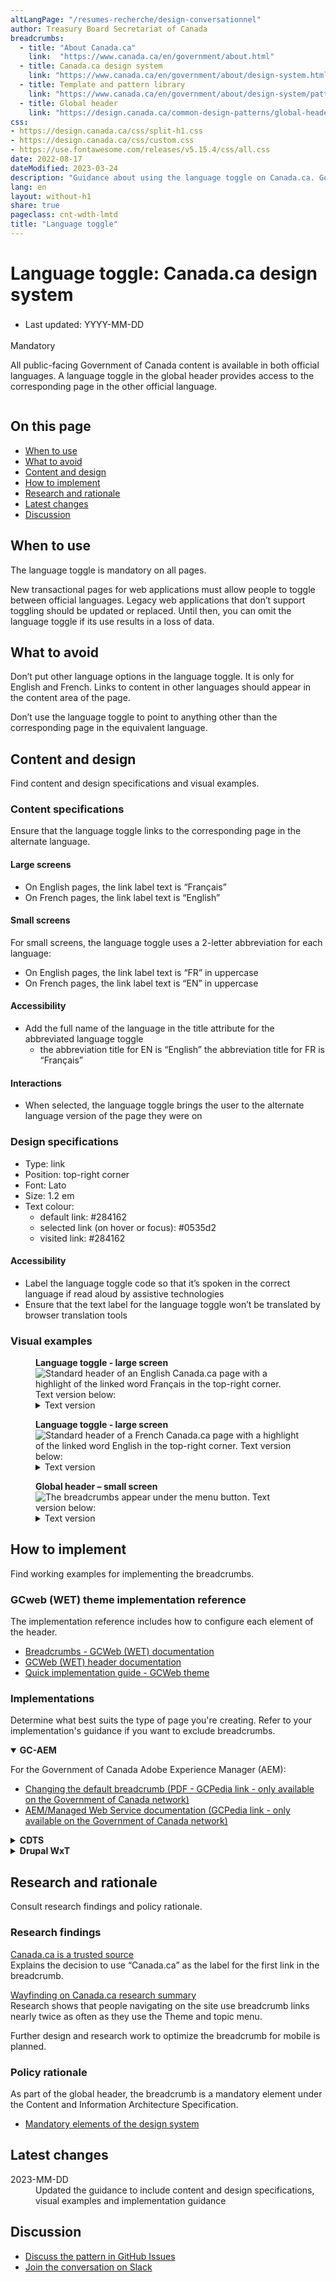 ```yaml
---
altLangPage: "/resumes-recherche/design-conversationnel"
author: Treasury Board Secretariat of Canada
breadcrumbs:
  - title: "About Canada.ca"
    link:  "https://www.canada.ca/en/government/about.html"
  - title: Canada.ca design system
    link: "https://www.canada.ca/en/government/about/design-system.html"
  - title: Template and pattern library
    link: "https://www.canada.ca/en/government/about/design-system/pattern-library.html"    
  - title: Global header
    link: "https://design.canada.ca/common-design-patterns/global-header.html"    
css:
- https://design.canada.ca/css/split-h1.css
- https://design.canada.ca/css/custom.css
- https://use.fontawesome.com/releases/v5.15.4/css/all.css
date: 2022-08-17
dateModified: 2023-03-24
description: "Guidance about using the language toggle on Canada.ca. Government of Canada content is available in both official languages. A language toggle in the global header provides access to the corresponding page in the other official language."
lang: en
layout: without-h1
share: true
pageclass: cnt-wdth-lmtd
title: "Language toggle"
---
```

<h1 property="name" id="wb-cont" dir="ltr"><span class="stacked"><span>Language toggle</span>: <span>Canada.ca design system</span></span></h1>
<div class="row">
  <div class="col-md-12 pull-left">
    <ul class="list-inline small mrgn-bttm-sm" style="line-height:1.65em" id="list-inline-desktop-only">
      <li class="mrgn-rght-lg"> Last updated: YYYY-MM-DD</li>
    </ul>
  </div>
</div>
<p><span class="label label-danger">Mandatory</span></p>
<p>All public-facing Government of Canada content is available in both official languages. A language toggle in the global header provides access to the corresponding page in the other official language.</p>
<div class="pattern-demo mrgn-tp-lg">
  <figure class="mrgn-bttm-sm"><img src="./images/lang-toggle-en.png" class="img-responsive" alt=""></figure>
</div>
<section>
  <h2>On this page</h2>
  <ul>
    <li><a href="#when">When to use</a></li>
    <li><a href="#avoid">What to avoid</a></li>
    <li><a href="#content">Content and design</a></li>
    <li><a href="#implementation">How to implement</a></li>
    <li><a href="#research">Research and rationale</a></li>
    <li><a href="#changes">Latest changes</a></li>
    <li><a href="#discussion">Discussion</a></li>
  </ul>
</section>
<h2 id="when">When to use</h2>
<p>The language toggle is mandatory on all pages.</p>
<p>New transactional pages for web applications must allow people to toggle between official languages. Legacy web applications that don’t support toggling should be updated or replaced. Until then, you can omit the language toggle if its use results in a loss of data.</p>
<h2 id="avoid">What to avoid</h2>
<p>Don’t put other language options in the language toggle. It is only for English and French. Links to content in other languages should appear in the content area of the page.</p>
<p>Don’t use the language toggle to point to anything other than the corresponding page in the equivalent language.</p>
<h2 id="content">Content and design</h2>
<p>Find content and design specifications and visual examples.</p>
<h3>Content specifications</h3>
<p>Ensure that the language toggle links to the corresponding page in the alternate language.</p>
<h4>Large screens</h4>
<ul>
  <li>On English pages, the link label text is “Français”</li>
  <li>On French pages, the link label text is “English”</li>
</ul>
<h4>Small screens</h4>
<p>For small screens, the language toggle uses a 2-letter abbreviation for each language:</p>
<ul>
  <li>On English pages, the link label text is “FR” in uppercase</li>
  <li>On French pages, the link label text is “EN” in uppercase</li>
</ul>
<h4>Accessibility</h4>
<ul>
  <li>Add the full name of the language in the title attribute for the abbreviated language toggle
    <ul>
      <li>the abbreviation title for EN is “English” 
        the abbreviation title for FR is “Français”</li>
    </ul>
  </li>
</ul>
<h4>Interactions</h4>
<ul>
  <li>When selected, the language toggle brings the user to the alternate language version of the page they were on</li>
</ul>
<h3>Design specifications</h3>
<ul>
  <li>Type: link</li>
  <li>Position: top-right corner</li>
  <li>Font: Lato</li>
  <li>Size: 1.2 em</li>
  <li>Text colour:
    <ul>
      <li>default link: #284162</li>
      <li>selected link (on hover or focus): #0535d2</li>
      <li>visited link: #284162</li>
    </ul>
  </li>
</ul>
<h4>Accessibility</h4>
<ul>
  <li>Label the language toggle code so that it’s spoken in the correct language if read aloud by assistive technologies</li>
  <li>Ensure that the text label for the language toggle won’t be translated by browser translation tools</li>
</ul>
<h3>Visual examples</h3>
<div class="pattern-demo mrgn-tp-lg">
  <figure>
    <figcaption><b>Language toggle - large screen</b></figcaption>
    <img src="./images/lang-toggle-en.png" class="img-responsive" alt="Standard header of an English Canada.ca page with a highlight of the linked word Français in the top-right corner. Text version below:">
    <details>
      <summary class="wb-toggle small" data-toggle="{&quot;print&quot;:&quot;on&quot;}">Text version</summary>
      <p class="mrgn-tp-lg">Standard header of an English Canada.ca page with a highlight of the linked word Français in the top-right corner.</p>
      <ol>
        <li>Language toggle in the top-right corner</li>
        <li>Government of Canada signature in the left corner, site search box on the right</li>
        <li>Below a divider line, the theme and topic menu is on the left, the optional Sign in button is on the right</li>
        <li>Breadcrumb on the left</li>
      </ol>
    </details>
  </figure>
</div>
<div class="pattern-demo mrgn-tp-lg">
  <figure>
    <figcaption><b>Language toggle - large screen</b></figcaption>
    <img src="./images/lang-toggle-fr.png" class="img-responsive" alt="Standard header of a French Canada.ca page with a highlight of the linked word English in the top-right corner. Text version below:">
    <details>
      <summary class="wb-toggle small" data-toggle="{&quot;print&quot;:&quot;on&quot;}">Text version</summary>
      <p class="mrgn-tp-lg">Standard header of a French Canada.ca page with a highlight of the linked word English in the top-right corner.</p>
      <ol>
        <li>Government of Canada signature in the top-left corner, language toggle in the top-right corner</li>
        <li>Site search box directly below, it spans the entire row</li>
        <li>Below a divider line, the theme and topic menu is on the left, the optional Sign in button is</li>
      </ol>
    </details>
  </figure>
</div>
<div class="pattern-demo mrgn-tp-lg">
  <figure>
    <figcaption><b>Global header – small screen</b></figcaption>
    <img src="./images/lang-toggle-fr.png" class="img-responsive" alt="The breadcrumbs appear under the menu button. Text version below:">
    <details>
      <summary class="wb-toggle small" data-toggle="{&quot;print&quot;:&quot;on&quot;}">Text version</summary>
      <p class="mrgn-tp-lg">On small screens, the global header on a standard page has 4 rows:</p>
      <ol>
        <li>Government of Canada signature in the top-left corner, language toggle in the top-right corner</li>
        <li>Site search box directly below, it spans the entire row</li>
        <li>Below a divider line, the theme and topic menu is on the left, the optional Sign in button is</li>
      </ol>
    </details>
  </figure>
</div>
<h2 id="implementation">How to implement</h2>
<p>Find working examples for implementing the breadcrumbs.</p>
<h3>GCweb (WET) theme implementation reference</h3>
<p>The implementation reference includes how to configure each element of the header.</p>
<ul>
  <li><a href="https://wet-boew.github.io/GCWeb/sites/breadcrumbs/breadcrumbs-en.html">Breadcrumbs - GCWeb (WET) documentation</a></li>
  <li><a href="https://wet-boew.github.io/GCWeb/sites/header/header-docs-en.html">GCWeb (WET) header documentation</a></li>
  <li><a href="https://wet-boew.github.io/GCWeb/docs/implementing-en.html">Quick implementation guide - GCWeb theme</a></li>
</ul>
<h3>Implementations</h3>
<p>Determine what best suits the type of page you're creating. Refer to your implementation's guidance if you want to exclude breadcrumbs.</p>
<div class="row">
  <div class="col-md-8">
    <div class="wb-tabs mrgn-tp-lg">
      <div class="tabpanels">
        <details id="004" open="open">
          <summary><strong>GC-AEM</strong></summary>
          <p class="mrgn-tp-lg">For the Government of Canada Adobe Experience Manager (AEM):</p>
          <ul>
            <li><a href="https://www.gcpedia.gc.ca/gcwiki/images/9/9a/AEM-6.5-Documentation-Unit-3-7-Changing-the-Default-Breadcrumb.pdf">Changing the default breadcrumb (PDF - GCPedia link - only available on the Government of Canada network)</a></li>
            <li><a href="https://www.gcpedia.gc.ca/wiki/AEM_GC-specific_Documentation_6.5">AEM/Managed Web Service documentation (GCPedia link - only available on the Government of Canada network)</a></li>
          </ul>
        </details>
        <details id="005">
          <summary><strong>CDTS</strong></summary>
          <p class="mrgn-tp-lg">For the Centrally Deployed Templates Solution (CDTS):</p>
          <ul>
            <li><a href="https://cdts.service.canada.ca/app/cls/WET/gcweb/v4_0_47/cdts/samples/breadcrumbs-en.html">Breadcrumbs - CDTS documentation </a></li>
            <li><a href="https://cenw-wscoe.github.io/sgdc-cdts/docs/index-en.html">CDTS documentation</a></li>
          </ul>
        </details>
        <details id="006">
          <summary><strong>Drupal WxT</strong></summary>
          <p class="mrgn-tp-lg">For Drupal WxT:</p>
          <ul>
            <li><a href="https://drupalwxt.github.io/en/">Drupal WxT documentation</a></li>
          </ul>
        </details>
      </div>
    </div>
  </div>
</div>
<div class="cnt-wdth-lmtd">
  <h2 id="research">Research and rationale</h2>
  <p>Consult research findings and policy rationale.</p>
  <h3>Research findings</h3>
  <p><a href="https://blog.canada.ca/2020/08/10/CanadaDotCa-trusted-source.html">Canada.ca is a trusted source</a><br>
    Explains the decision to use “Canada.ca” as the label for the first link in the breadcrumb.</p>
  <p><a href="https://blog.canada.ca/research-summaries/wayfinding-on-canada-ca.html">Wayfinding on Canada.ca research summary</a><br>
    Research shows that people navigating on the site use breadcrumb links nearly twice as often as they use the Theme and topic menu.</p>
  <p>Further design and research work to optimize the breadcrumb for mobile is planned.</p>
  <h3>Policy rationale</h3>
  <p>As part of the global header, the breadcrumb is a mandatory element under the Content and Information Architecture Specification.</p>
  <ul>
    <li><a href="https://www.canada.ca/en/treasury-board-secretariat/services/government-communications/canada-content-information-architecture-specification/mandatory-elements.html">Mandatory elements of the design system</a></li>
  </ul>
  <h2 id="changes">Latest changes</h2>
  <dl class="dl-horizontal">
    <dt>
      <time datetime="2023-MM-DD" class="link-muted">2023-MM-DD</time>
    </dt>
    <dd>Updated the guidance to include content and design specifications, visual examples and implementation guidance</dd>
  </dl>
  <h2 id="discussion">Discussion</h2>
  <ul>
    <li><a href="https://github.com/canada-ca/design-system/issues">Discuss the pattern in GitHub Issues</a></li>
    <li><a href="http://design-GC-conception.slack.com">Join the conversation on Slack</a></li>
  </ul>
</div>
